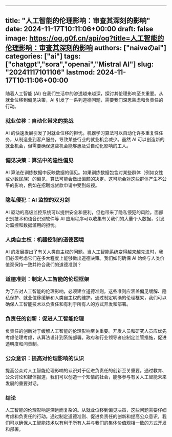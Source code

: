 
---
title: "人工智能的伦理影响：审查其深刻的影响"
date: 2024-11-17T10:11:06+00:00
draft: false
image: https://og.g0f.cn/api/og?title=人工智能的伦理影响：审查其深刻的影响
authors: ["naiveのai"]
categories: ["ai"]
tags: ["chatgpt","sora","openai","Mistral AI"]
slug: "20241117101106"
lastmod: 2024-11-17T10:11:06+00:00
---
随着人工智能 (AI) 在我们生活中的渗透越来越深，探讨其伦理影响至关重要。从就业位移到偏见决策，AI 引发了一系列道德问题，需要我们深思熟虑和负责任的行动。

### 就业位移：自动化带来的挑战

AI 的快速发展引发了对就业位移的担忧。机器学习算法可以自动化许多重复性任务，从制造业到客户服务，导致某些行业的就业机会减少。虽然 AI 可以创造新的就业机会，但需要确保这些机会能够惠及受自动化影响的工人。

### 偏见决策：算法中的隐性偏见

AI 算法在训练数据中反映数据的偏见。如果训练数据包含对某些群体（例如女性或少数民族）的偏见，算法可能会做出偏颇的决定。这可能会对这些群体产生不公平的影响，例如在招聘或贷款申请中受到歧视。

### 隐私侵犯：AI 监控的双刃剑

AI 驱动的高级监控系统可以提供安全和便利，但也带来了隐私侵犯的风险。面部识别技术和语音识别软件等 AI 应用程序可以收集有关我们的大量个人数据，引发对监控和数据滥用的担忧。

### 人类自主权：机器控制的道德困境

AI 的发展提出了有关人类自主权的问题。当人工智能系统变得越来越先进时，我们必须考虑它们在多大程度上能够做出道德决策。我们如何确保 AI 始终与人类价值观保持一致并符合我们的道德准则？

### 道德准则：制定人工智能的伦理框架

为了应对人工智能的伦理影响，必须建立道德准则。这些准则应涵盖偏见缓解、隐私保护、就业位移缓解和人类自主权的维护。通过制定明确的伦理框架，我们可以确保人工智能技术以负责任和有利于所有人的方式开发和部署。

### 负责任的创新：促进人工智能伦理

负责任的创新对于缓解人工智能的伦理影响至关重要。开发人员和研究人员应优先考虑伦理考虑，从算法设计到系统部署。政府和行业领导者应制定监管措施，促进透明度和问责制。

### 公众意识：提高对伦理影响的认识

提高公众对人工智能伦理影响的认识对于促进负责任的创新至关重要。通过教育、公众讨论和媒体报道，我们可以创造一个知情的社会，能够参与有关人工智能未来发展的重要对话。

### 结论

人工智能的伦理影响是深远而复杂的。从就业位移到偏见决策，这些问题需要仔细考虑和负责任的行动。通过制定道德准则、促进负责任的创新和提高公众意识，我们可以确保人工智能技术以有利于所有人并与我们的集体价值观相一致的方式开发和部署。
